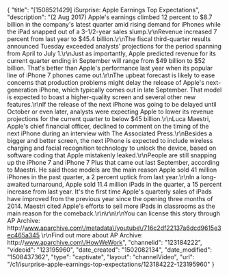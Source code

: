 {
    "title": "[1508521429] iSurprise: Apple Earnings Top Expectations",
    "description": "(2 Aug 2017) Apple's earnings climbed 12 percent to $8.7 billion in the company's latest quarter amid rising demand for iPhones while the iPad snapped out of a 3-1\/2-year sales slump.\r\nRevenue increased 7 percent from last year to $45.4 billion.\r\nThe fiscal third-quarter results announced Tuesday exceeded analysts' projections for the period spanning from April to July 1.\r\nJust as importantly, Apple predicted revenue for its current quarter ending in September will range from $49 billion to $52 billion. That's better than Apple's performance last year when its popular line of iPhone 7 phones came out.\r\nThe upbeat forecast is likely to ease concerns that production problems might delay the release of Apple's next-generation iPhone, which typically comes out in late September. That model is expected to boast a higher-quality screen and several other new features.\r\nIf the release of the next iPhone was going to be delayed until October or even later, analysts were expecting Apple to lower its revenue projections for the current quarter to below $45 billion.\r\nLuca Maestri, Apple's chief financial officer, declined to comment on the timing of the next iPhone during an interview with The Associated Press.\r\nBesides a bigger and better screen, the next iPhone is expected to include wireless charging and facial recognition technology to unlock the device, based on software coding that Apple mistakenly leaked.\r\nPeople are still snapping up the iPhone 7 and iPhone 7 Plus that came out last September, according to Maestri. He said those models are the main reason Apple sold 41 million iPhones in the past quarter, a 2 percent uptick from last year.\r\nIn a long-awaited turnaround, Apple sold 11.4 million iPads in the quarter, a 15 percent increase from last year. It's the first time Apple's quarterly sales of iPads have improved from the previous year since the opening three months of 2014. Maestri cited Apple's efforts to sell more iPads in classrooms as the main reason for the comeback.\r\n\r\n\r\nYou can license this story through AP Archive: http:\/\/www.aparchive.com\/metadata\/youtube\/716c2df22137a6dcd9615e3ec465a345 \r\nFind out more about AP Archive: http:\/\/www.aparchive.com\/HowWeWork",
    "channelid": "123184222",
    "videoid": "123195960",
    "date_created": "1502082134",
    "date_modified": "1508437362",
    "type": "captivate",
    "layout": "channelVideo",
    "url": "\/c1\/isurprise-apple-earnings-top-expectations\/123184222-123195960"
}